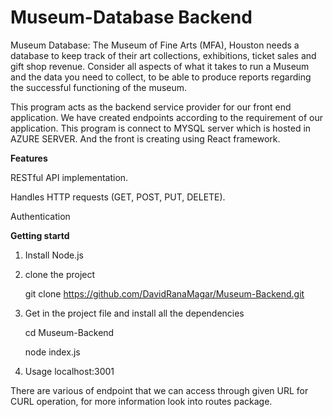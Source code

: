 # Museum-Database Backend

Museum Database: The Museum of Fine Arts (MFA), Houston needs a
database to keep track of their art collections, exhibitions, ticket sales and gift
shop revenue. Consider all aspects of what it takes to run a Museum and the
data you need to collect, to be able to produce reports regarding the
successful functioning of the museum.

This program acts as the backend service provider for our front end application. We have created endpoints according to 
the requirement of our application. This program is connect to MYSQL server which is hosted in AZURE SERVER. And the 
front is creating using React framework.


**Features**

RESTful API implementation.

Handles HTTP requests (GET, POST, PUT, DELETE).

Authentication 


**Getting startd**
1. Install Node.js
2. clone the project

    git clone https://github.com/DavidRanaMagar/Museum-Backend.git

3. Get in the project file and install all the dependencies

    cd Museum-Backend

     node index.js
4. Usage
    localhost:3001

There are various of endpoint that we can access through given URL for CURL operation, for more information look into routes package.


